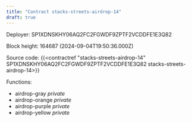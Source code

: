 ```yaml
---
title: "Contract stacks-streets-airdrop-14"
draft: true
---
```

Deployer: SP1XDNSKHY06AQ2FC2FGWDF9ZPTF2VCDDFE1E3Q82


 



Block height: 164687 (2024-09-04T19:50:36.000Z)

Source code: {{<contractref "stacks-streets-airdrop-14" SP1XDNSKHY06AQ2FC2FGWDF9ZPTF2VCDDFE1E3Q82 stacks-streets-airdrop-14>}}

Functions:

* airdrop-gray _private_
* airdrop-orange _private_
* airdrop-purple _private_
* airdrop-yellow _private_
